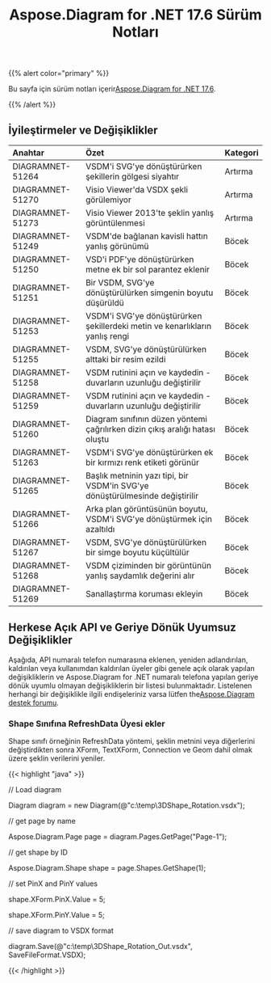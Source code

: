 ﻿---
title: Aspose.Diagram for .NET 17.6 Sürüm Notları
type: docs
weight: 70
url: /tr/net/aspose-diagram-for-net-17-6-release-notes/
---
{{% alert color="primary" %}} 

 Bu sayfa için sürüm notları içerir[Aspose.Diagram for .NET 17.6](https://www.nuget.org/packages/Aspose.Diagram/17.6.0).

{{% /alert %}} 
## **İyileştirmeler ve Değişiklikler**

|**Anahtar**|**Özet**|**Kategori**|
|:- |:- |:- |
|DIAGRAMNET-51264|VSDM'i SVG'ye dönüştürürken şekillerin gölgesi siyahtır|Artırma|
|DIAGRAMNET-51270|Visio Viewer'da VSDX şekli görülemiyor|Artırma|
|DIAGRAMNET-51273|Visio Viewer 2013'te şeklin yanlış görüntülenmesi|Artırma|
|DIAGRAMNET-51249|VSDM'de bağlanan kavisli hattın yanlış görünümü|Böcek|
|DIAGRAMNET-51250|VSD'i PDF'ye dönüştürürken metne ek bir sol parantez eklenir|Böcek|
|DIAGRAMNET-51251|Bir VSDM, SVG'ye dönüştürülürken simgenin boyutu düşürüldü|Böcek|
|DIAGRAMNET-51253|VSDM'i SVG'ye dönüştürürken şekillerdeki metin ve kenarlıkların yanlış rengi|Böcek|
|DIAGRAMNET-51255|VSDM, SVG'ye dönüştürülürken alttaki bir resim ezildi|Böcek|
|DIAGRAMNET-51258|VSDM rutinini açın ve kaydedin - duvarların uzunluğu değiştirilir|Böcek|
|DIAGRAMNET-51259|VSDM rutinini açın ve kaydedin - duvarların uzunluğu değiştirilir|Böcek|
|DIAGRAMNET-51260|Diagram sınıfının düzen yöntemi çağrılırken dizin çıkış aralığı hatası oluştu|Böcek|
|DIAGRAMNET-51263|VSDM'i SVG'ye dönüştürürken ek bir kırmızı renk etiketi görünür|Böcek|
|DIAGRAMNET-51265|Başlık metninin yazı tipi, bir VSDM'in SVG'ye dönüştürülmesinde değiştirilir|Böcek|
|DIAGRAMNET-51266|Arka plan görüntüsünün boyutu, VSDM'i SVG'ye dönüştürmek için azaltıldı|Böcek|
|DIAGRAMNET-51267|VSDM, SVG'ye dönüştürülürken bir simge boyutu küçültülür|Böcek|
|DIAGRAMNET-51268|VSDM çiziminden bir görüntünün yanlış saydamlık değerini alır|Böcek|
|DIAGRAMNET-51269|Sanallaştırma koruması ekleyin|Böcek|
## **Herkese Açık API ve Geriye Dönük Uyumsuz Değişiklikler**
Aşağıda, API numaralı telefon numarasına eklenen, yeniden adlandırılan, kaldırılan veya kullanımdan kaldırılan üyeler gibi genele açık olarak yapılan değişikliklerin ve Aspose.Diagram for .NET numaralı telefona yapılan geriye dönük uyumlu olmayan değişikliklerin bir listesi bulunmaktadır. Listelenen herhangi bir değişiklikle ilgili endişeleriniz varsa lütfen the[Aspose.Diagram destek forumu](https://forum.aspose.com/c/diagram/17).
### **Shape Sınıfına RefreshData Üyesi ekler**
Shape sınıfı örneğinin RefreshData yöntemi, şeklin metnini veya diğerlerini değiştirdikten sonra XForm, TextXForm, Connection ve Geom dahil olmak üzere şeklin verilerini yeniler.

{{< highlight "java" >}}

 // Load diagram

Diagram diagram = new Diagram(@"c:\temp\3DShape_Rotation.vsdx");

// get page by name

Aspose.Diagram.Page page = diagram.Pages.GetPage("Page-1");

// get shape by ID

Aspose.Diagram.Shape shape = page.Shapes.GetShape(1);

// set PinX and PinY values

shape.XForm.PinX.Value = 5;

shape.XForm.PinY.Value = 5;

// save diagram to VSDX format

diagram.Save(@"c:\temp\3DShape_Rotation_Out.vsdx", SaveFileFormat.VSDX);

{{< /highlight >}}
